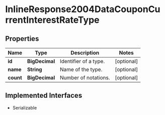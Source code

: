 

# InlineResponse2004DataCouponCurrentInterestRateType


## Properties

Name | Type | Description | Notes
------------ | ------------- | ------------- | -------------
**id** | **BigDecimal** | Identifier of a type. |  [optional]
**name** | **String** | Name of the type. |  [optional]
**count** | **BigDecimal** | Number of notations. |  [optional]


## Implemented Interfaces

* Serializable


